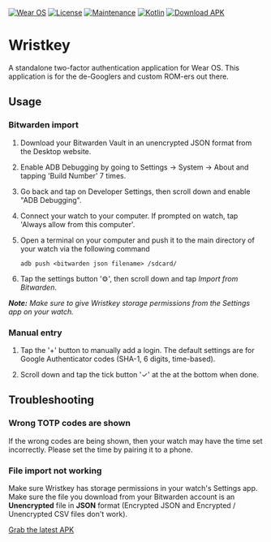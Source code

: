 [![Wear OS](https://img.shields.io/badge/Made%20for-WearOS-4285f4.svg?style=flat&logo=wear%20os)](https://wearos.google.com/)
[![License](https://img.shields.io/badge/License-MIT-purple)](LICENSE)
[![Maintenance](https://img.shields.io/badge/Maintained-Yes-green.svg)](https://gitlab.com/ThomasCat/wristkey/activity)
[![Kotlin](https://img.shields.io/badge/Made%20with-Kotlin-7f52ff.svg)](https://kotlinlang.org/)
[![Download APK](https://img.shields.io/badge/Preview-Click%20Here!-blue)](app/build/outputs/apk/debug/app-debug.apk)

# Wristkey

A standalone two-factor authentication application for Wear OS. This application is for the de-Googlers and custom ROM-ers out there.

## Usage

### Bitwarden import

1. Download your Bitwarden Vault in an unencrypted JSON format from the Desktop website.

2. Enable ADB Debugging by going to Settings → System → About and tapping 'Build Number' 7 times.

3. Go back and tap on Developer Settings, then scroll down and enable "ADB Debugging".

4. Connect your watch to your computer. If prompted on watch, tap 'Always allow from this computer'.

4. Open a terminal on your computer and push it to the main directory of your watch via the following command

    ```adb push <bitwarden json filename> /sdcard/```

5. Tap the settings button '⚙️', then scroll down and tap *Import from Bitwarden*.

***Note:** Make sure to give Wristkey storage permissions from the Settings app on your watch.*

### Manual entry

1. Tap the '+' button to manually add a login. The default settings are for Google Authenticator codes (SHA-1, 6 digits, time-based).

2. Scroll down and tap the tick button '✓' at the at the bottom when done.

## Troubleshooting

### Wrong TOTP codes are shown

If the wrong codes are being shown, then your watch may have the time set incorrectly. Please set the time by pairing it to a phone.

### File import not working

Make sure Wristkey has storage permissions in your watch's Settings app. Make sure the file you download from your Bitwarden account is an **Unencrypted** file in **JSON** format (Encrypted JSON and Encrypted / Unencrypted CSV files don't work).

[Grab the latest APK](https://gitlab.com/ThomasCat/wristkey/-/raw/master/app/release/app-release.apk)
